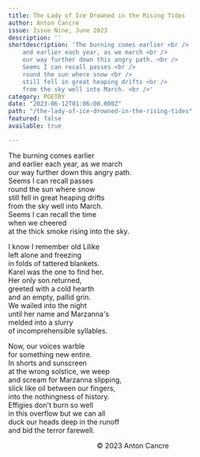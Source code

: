 ```yaml
---
title: The Lady of Ice Drowned in the Rising Tides
author: Anton Cancre
issue: Issue Nine, June 2023
description: ''
shortdescription: 'The burning comes earlier <br />
    and earlier each year, as we march <br />
    our way further down this angry path. <br />
    Seems I can recall passes <br />
    round the sun where snow <br />
    still fell in great heaping drifts <br />
    from the sky well into March. <br />'
category: POETRY
date: "2023-06-12T01:06:00.000Z"
path: "/the-lady-of-ice-drowned-in-the-rising-tides"
featured: false
available: true

---
```


The burning comes earlier <br />
and earlier each year, as we march <br />
our way further down this angry path. <br />
Seems I can recall passes <br />
round the sun where snow <br />
still fell in great heaping drifts <br />
from the sky well into March. <br />
Seems I can recall the time <br />
when we cheered <br />
at the thick smoke rising into the sky. <br />

I know I remember old Lilike <br />
left alone and freezing <br />
in folds of tattered blankets. <br />
Karel was the one to find her. <br />
Her only son returned, <br />
greeted with a cold hearth <br />
and an empty, pallid grin. <br />
We wailed into the night <br />
until her name and Marzanna's <br /> 
melded into a slurry <br />
of incomprehensible syllables. <br />

Now, our voices warble <br />
for something new entire. <br />
In shorts and sunscreen <br />
at the wrong solstice, we weep <br /> 
and scream for Marzanna slipping, <br />
slick like oil between our fingers, <br />
into the nothingness of history. <br />
Effigies don't burn so well <br />
in this overflow but we can all <br />
duck our heads deep in the runoff <br />
and bid the terror farewell. <br />


<p style="text-align: center;"> © 2023 Anton Cancre</p>